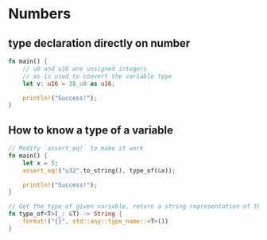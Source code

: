 # Numbers

## type declaration directly on number
```rust
fn main() {
    // u8 and u16 are unsigned integers
    // as is used to convert the variable type
    let v: u16 = 38_u8 as u16;

    println!("Success!");
}
```

## How to know a type of a variable
```rust
// Modify `assert_eq!` to make it work
fn main() {
    let x = 5;
    assert_eq!("u32".to_string(), type_of(&x));

    println!("Success!");
}

// Get the type of given variable, return a string representation of the type  , e.g "i8", "u8", "i32", "u32"
fn type_of<T>(_: &T) -> String {
    format!("{}", std::any::type_name::<T>())
}
```